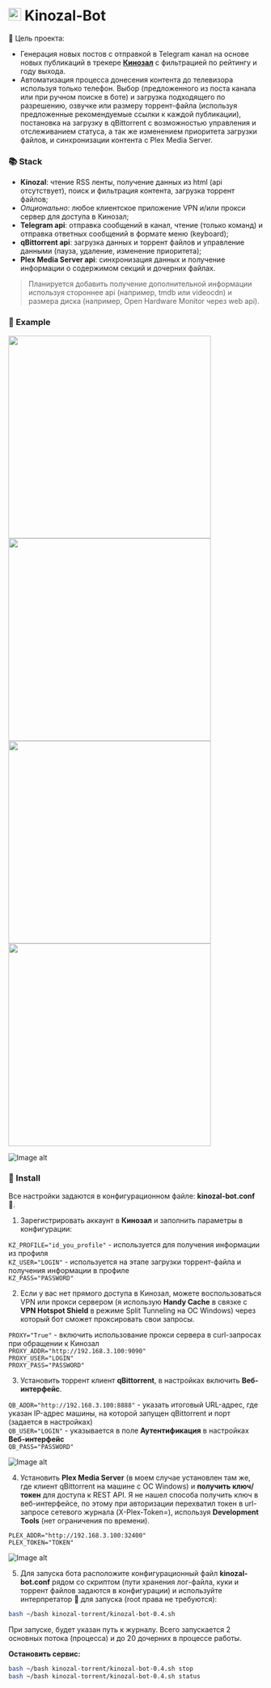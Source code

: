 # <img src="https://github.com/Lifailon/Kinozal-Bot/blob/rsa/image/kinozal-bot-ico-256px.png" width="25" /> Kinozal-Bot

🍿 Цель проекта:

- Генерация новых постов с отправкой в Telegram канал на основе новых публикаций в трекере **[Кинозал](https://kinozal.tv)** с фильтрацией по рейтингу и году выхода.
- Автоматизация процесса донесения контента до телевизора используя только телефон. Выбор (предложенного из поста канала или при ручном поиске в боте) и загрузка подходящего по разрешению, озвучке или размеру торрент-файла (используя предложенные рекомендуемые ссылки к каждой публикации), постановка на загрузку в qBittorrent с возможностью управления и отслеживанием статуса, а так же изменением приоритета загрузки файлов, и синхронизации контента с Plex Media Server.

### 📚 Stack

- **Kinozal**: чтение RSS ленты, получение данных из html (api отсутствует), поиск и фильтрация контента, загрузка торрент файлов;
- *Опционально*: любое клиентское приложение VPN и/или прокси сервер для доступа в Кинозал;
- **Telegram api**: отправка сообщений в канал, чтение (только команд) и отправка ответных сообщений в формате меню (keyboard);
- **qBittorrent api**: загрузка данных и торрент файлов и управление данными (пауза, удаление, изменение приоритета);
- **Plex Media Server api**: синхронизация данных и получение информации о содержимом секций и дочерних файлах.

> Планируется добавить получение дополнительной информации используя стороннее api (например, tmdb или videocdn) и размера диска (например, Open Hardware Monitor через web api).

### 🎉 Example

<a href="https://github.com/Lifailon/Kinozal-Bot/blob/rsa/image/status_torrent_and_search_kinozal.jpg"><img src="https://github.com/Lifailon/Kinozal-Bot/blob/rsa/image/status_torrent_and_search_kinozal.jpg" width="400"/></a>
<a href="https://github.com/Lifailon/Kinozal-Bot/blob/rsa/image/info_torrent.jpg"><img src="https://github.com/Lifailon/Kinozal-Bot/blob/rsa/image/info_torrent.jpg" width="400"/></a>
<a href="https://github.com/Lifailon/Kinozal-Bot/blob/rsa/image/find_kinozal.jpg"><img src="https://github.com/Lifailon/Kinozal-Bot/blob/rsa/image/find_kinozal.jpg" width="400"/></a>
<a href="https://github.com/Lifailon/Kinozal-Bot/blob/rsa/image/plex_folder.jpg"><img src="https://github.com/Lifailon/Kinozal-Bot/blob/rsa/image/plex_folder.jpg" width="400"/></a>

![Image alt](https://github.com/Lifailon/Kinozal-Bot/blob/rsa/image/telegram-example.gif)

### 🚀 Install

Все настройки задаются в конфигурационном файле: **kinozal-bot.conf** 📑.

1. Зарегистрировать аккаунт в **Кинозал** и заполнить параметры в конфигурации:

`KZ_PROFILE="id_you_profile"` - используется для получения информации из профиля \
`KZ_USER="LOGIN"` - используется на этапе загрузки торрент-файла и получения информации в профиле \
`KZ_PASS="PASSWORD"`

2. Если у вас нет прямого доступа в Кинозал, можете воспользоваться VPN или прокси сервером (я использую **Handy Cache** в связке с **VPN Hotspot Shield** в режиме Split Tunneling на ОС Windows) через который бот сможет проксировать свои запросы.

`PROXY="True"` - включить использование прокси сервера в curl-запросах при обращении к Кинозал \
`PROXY_ADDR="http://192.168.3.100:9090"` \
`PROXY_USER="LOGIN"` \
`PROXY_PASS="PASSWORD"`

3. Установить торрент клиент **qBittorrent**, в настройках включить **Веб-интерфейс**.

`QB_ADDR="http://192.168.3.100:8888"` - указать итоговый URL-адрес, где указан IP-адрес машины, на которой запущен qBittorrent и порт (задается в настройках) \
`QB_USER="LOGIN"` - указывается в поле **Аутентификация** в настройках **Веб-интерфейс** \
`QB_PASS="PASSWORD"`

![Image alt](https://github.com/Lifailon/Kinozal-Bot/blob/rsa/image/qbittorrent-settings.jpg)

4. Установить **Plex Media Server** (в моем случае установлен там же, где клиент qBittorrent на машине с ОС Windows) и **получить ключ/токен** для доступа к REST API. Я не нашел способа получить ключ в веб-интерфейсе, по этому при авторизации перехватил токен в url-запросе сетевого журнала (X-Plex-Token=), используя **Development Tools** (нет ограничения по времени).

`PLEX_ADDR="http://192.168.3.100:32400"` \
`PLEX_TOKEN="TOKEN"`

![Image alt](https://github.com/Lifailon/Kinozal-Bot/blob/rsa/image/plex-token.jpg)

5. Для запуска бота расположите конфигурационный файл **kinozal-bot.conf** рядом со скриптом (пути хранения лог-файла, куки и торрент файлов задаются в конфигурации) и используйте интерпретатор 🐧 для запуска (root права не требуются):

```bash
bash ~/bash kinozal-torrent/kinozal-bot-0.4.sh
```

При запуске, будет указан путь к журналу. Всего запускается 2 основных потока (процесса) и до 20 дочерних в процессе работы.

**Остановить сервис:**

```bash
bash ~/bash kinozal-torrent/kinozal-bot-0.4.sh stop
bash ~/bash kinozal-torrent/kinozal-bot-0.4.sh status
```
